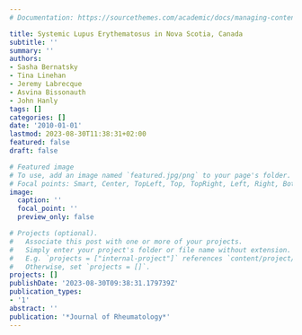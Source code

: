 ```yaml
---
# Documentation: https://sourcethemes.com/academic/docs/managing-content/

title: Systemic Lupus Erythematosus in Nova Scotia, Canada
subtitle: ''
summary: ''
authors:
- Sasha Bernatsky
- Tina Linehan
- Jeremy Labrecque
- Asvina Bissonauth
- John Hanly
tags: []
categories: []
date: '2010-01-01'
lastmod: 2023-08-30T11:38:31+02:00
featured: false
draft: false

# Featured image
# To use, add an image named `featured.jpg/png` to your page's folder.
# Focal points: Smart, Center, TopLeft, Top, TopRight, Left, Right, BottomLeft, Bottom, BottomRight.
image:
  caption: ''
  focal_point: ''
  preview_only: false

# Projects (optional).
#   Associate this post with one or more of your projects.
#   Simply enter your project's folder or file name without extension.
#   E.g. `projects = ["internal-project"]` references `content/project/deep-learning/index.md`.
#   Otherwise, set `projects = []`.
projects: []
publishDate: '2023-08-30T09:38:31.179739Z'
publication_types:
- '1'
abstract: ''
publication: '*Journal of Rheumatology*'
---
```

